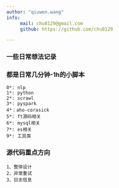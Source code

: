 ```yaml
---
author: "qiuwen.wang"
info: 
     mail: chu8129@gmail.com
     github: https://github.com/chu8129

---
```





### 一些日常想法记录
### 都是日常几分钟-1h的小脚本

```
0*: nlp
1*: python
2*: scrawl
3*: pyspark
4*：aho-corasick 
5*: ft源码相关
6*: mysql相关
7*: es相关
9*: 工具类
```



### 源代码重点方向
```
1、整体设计
2、异常重试
3、日志信息
```
